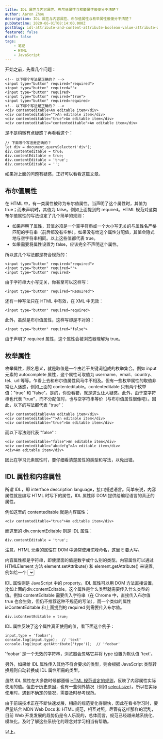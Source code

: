 ```yaml
---
title: IDL 属性与内容属性、布尔值属性与枚举属性傻傻分不清楚？
author: Aaron Zhou
description: IDL 属性与内容属性、布尔值属性与枚举属性傻傻分不清楚？
pubDatetime: 2020-06-01T08:14:00.000Z
postSlug: idl-attribute-and-content-attribute-boolean-value-attribute-and-enumeration-attribute-are-not-clear
featured: false
draft: false
tags:
    - 笔记
    - HTML
    - JavaScript
---
```

开始之前，先看几个问题：

```
<!-- 以下哪个写法是正确的？ -->
<input type="button" required="required">
<input type="button" required="">
<input type="button" required>
<input type="button" required="true">
<input type="button" required=required>
<!-- 以下哪个写法是正确的？ -->
<div contenteditable>An editable item</div>
<div contenteditable="">An editable item</div>
<div contenteditable="true">An editable item</div>
<div contenteditable="contenteditable">An editable item</div>
```

是不是稍微有点疑惑？再看看这个：

```
// 下面哪个写法是正确的？
let div = document.querySelector('div');
div.contenteditable = true;
div.contentEditable = true;
div.contentEditable = 'true';
div.contentEditable = '';
```

如果对上面的问题有疑惑，正好可以看看这篇文章。

## 布尔值属性

在 HTML 中，有一类属性被称为布尔值属性。当声明了这个属性时，其值为 true；而未声明时，其值为 false。例如上面提到的 required。HTML 规范对这类布尔值属性的写法设定了几个简单的规则：

- 如果声明了属性，其值必须是一个空字符串或一个大小写无关的与属性名严格匹配的字符串（前后都没有空格）。如果没有给这个属性分配值，其值会隐式地与空字符串相同。以上这些值都代表 true。
- 如果需要将属性设置为 false，应该完全不声明这个属性。

所以这几个写法都是符合规范的：

```
<input type="button" required="required">
<input type="button" required="">
<input type="button" required>
```

由于字符串大小写无关，你甚至可以这样写：

```
<input type="button" required="ReQuIred">
```

还有一种写法只在 HTML 中有效，在 XML 中无效：

```
<input type="button" required=required>
```

此外，虽然是布尔值属性，这样写却是不对的：

```
<input type="button" required="false">
```

由于声明了 required 属性，这个属性会被浏览器理解为 true。

## 枚举属性

枚举属性，顾名思义，就是取值是一个由若干关键词组成的枚举集合。例如 input 元素的 autocomplete 属性，这个属性可取值为 username、email、country、tel、url 等等。乍看上去和布尔值属性风马牛不相及。但有一些枚举属性的取值非常让人迷惑，例如上面的 contenteditable。contenteditable 只有两个枚举值："true" 和 "false"。是的，你没看错，就是这么让人疑惑。此外，由于空字符串也代表 "true"，而不分配值时，也与空字符串等价（与布尔值属性很像吧）。因此，以下的写法都代表 "true"：

```
<div contenteditable>An editable item</div>
<div contenteditable="">An editable item</div>
<div contenteditable="true">An editable item</div>
```

而以下写法则代表 "false"：

```
<div contenteditable="false">An editable item</div>
<div contenteditable="abcdefg">An editable item</div>
<div>An editable item</div>
```

因此在学习元素属性时，要仔细看清楚属性的类型和写法，以免出错。

## **IDL 属性和内容属性**

所谓 IDL，即 interface description language，接口描述语言。简单来说，内容属性就是编写 HTML 时写下的属性，IDL 属性即 DOM 提供给编程语言的真正的属性。

例如这里的 contenteditable 就是内容属性：

```
<div contenteditable="true">An editable item</div>
```

而这里的 div.contentEditable 则是 IDL 属性：

```
div.contentEditable = 'true';
```

注意，HTML 元素的属性在 DOM 中通常使用驼峰命名，这里 E 要大写。

内容属性都是字符串，即使里面的值是数字或什么别的类型。内容属性可以通过 HTMLElement 方法 element.setAttribute() 和 element.getAttribute() 来设置。例如给一个 <select> 设置 size，可调用 element.setAttribute('size', '3')，尽管 3 是数字，我们仍用引号括起来，以字符串的形式传入。

IDL 属性则是 JavaScript 中的 property。IDL 属性可以用 DOM 方法直接设置，比如上面的div.contentEditable。这个属性是什么类型就需要传入什么类型的值。例如 contentEditable 需要传入字符串（在 Chrome 中，直接传入布尔值 true 也会生效，但仍不推荐这种不规范的写法），而一个类似的属性 isContentEditable 和上面提到的 required 则需要传入布尔值。

```
div.isContentEditable = true;
```

IDL 属性反映了这个属性真正使用的值，看下面这个例子：

```
input.type = 'foobar';
console.log(input.type);  // 'text'
console.log(input.getAttribute('type'));  // 'foobar'
```

'foobar' 是一个无效的字符串，浏览器会忽略它并将 type 设置为默认值 'text'。

另外，如果给 IDL 属性传入其他不符合要求的类型，则会根据 JavaScript 类型转换规则自动转换成 IDL 属性所需的类型。

虽然 IDL 属性在大多数时候都遵循 [HTML 规范设定的规则](https://html.spec.whatwg.org/multipage/common-dom-interfaces.html#reflecting-content-attributes-in-idl-attributes)，反映了内容属性实际使用的值。但由于历史原因，也有一些例外情况（例如 [select.size](https://html.spec.whatwg.org/multipage/form-elements.html#dom-select-size)）。所以在实际使用时，遇到不确定的情况，需要及时参考规范。

由于前端技术正在不断快速发展，相应的规范变化得很快，因此在看书学习时，要尽量结合 MDN Web Docs 和 HTML 规范，相互对照。尽管有这样那样的混乱，目前 Web 开发发展的趋势仍是令人乐观的，总体而言，规范已经越来越系统化、模块化。及时了解这些系统化的理念对学习相当有帮助。

以上。
